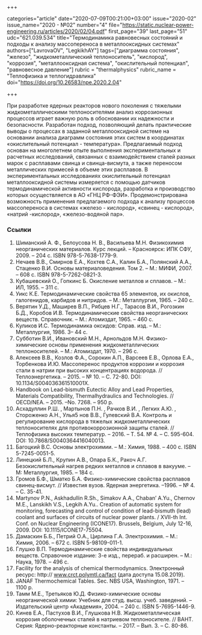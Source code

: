 +++

categories="article"
date="2020-07-09T00:21:00+03:00"
issue="2020-02"
issue_name="2020 - №02"
number="4"
file="https://static.nuclear-power-engineering.ru/articles/2020/02/04.pdf"
first_page="39"
last_page="51"
udc="621.039.534"
title="Термодинамика равновесных состояний и подходы к анализу массопереноса в металлооксидных системах"
authors=["LavrovaOV", "LegkikhAY"]
tags=["диаграмма состояния", "железо", "жидкометаллический теплоноситель", "кислород", "коррозия", "металлооксидная система", "окислительный потенциал", "равновесное давление"]
rubric = "thermalphysics"
rubric_name = "Теплофизика и теплогидравлика"
doi="https://doi.org/10.26583/npe.2020.2.04"

+++

При разработке ядерных реакторов нового поколения с тяжелыми жидкометаллическими теплоносителями анализ коррозионных процессов играет важную роль в обосновании их надежности и безопасности. Разработан подход, позволяющий делать практические выводы о процессах в заданной металлооксидной системе на основании анализа диаграмм состояния этих систем в координатах «окислительный потенциал - температура». Предлагаемый подход основан на многолетнем опыте выполнения экспериментальных и расчетных исследований, связанных с взаимодействием сталей разных марок с расплавами свинца и свинца-висмута, а также переносом металлических примесей в объеме этих расплавов. В экспериментальных исследованиях окислительный потенциал металлооксидной системы измеряется с помощью датчиков термодинамической активности кислорода, разработка и производство которых осуществляется в АО «ГНЦ РФ-ФЭИ». Продемонстрирована возможность применения предлагаемого подхода к анализу процессов массопереноса в системах «железо - кислород», «свинец - кислород», «натрий -кислород», «железо-водяной пар».

### Ссылки

1. Шиманский А. Ф., Белоусова Н. В., Васильева М.Н. Физикохимия неорганических материалов. Курс лекций. – Красноярск: ИПК СФУ, 2009. – 204 с. ISBN 978-5-7638-1779-9. 
2. Нечаев В.В., Смирнов Е.А., Кохтев С.А., Калин Б.А., Полянский А.А., Стаценко В.И. Основы материаловедения. Том 2. – М.: МИФИ, 2007. – 608 с. ISBN 978-5-7262-0821-3. 
3. Кубашевский О., Гопкинс Б. Окисление металлов и сплавов. – М.: ИЛ, 1955. – 311 с. 
4. Уикс К.Е. Термодинамические свойства 65 элементов, их окислов, галогенидов, карбидов и нитридов. – М.: Металлургия, 1965. – 240 с. 
5. Верятин У.Д., Маширев В.П., Рябцев Н.Г., Тарасов В.И., Рогозкин Б.Д., Коробов И.В. Термодинамические свойства неорганических веществ. Справочник. – М.: Атомиздат, 1965. – 460 с. 
6. Куликов И.С. Термодинамика оксидов: Справ. изд. – М.: Металлургия, 1986. 3– 44 с. 
7. Субботин В.И., Ивановский М.Н., Арнольдов М.Н. Физико-химические основы применения жидкометаллических теплоносителей. – М.: Атомиздат, 1970. – 296 с. 
8. Алексеев В.В., Козлов Ф.А., Сорокин А.П., Варсеев Е.В., Орлова Е.А., Торбенкова И.Ю. Массоперенос продуктов коррозии и коррозия стали в натрии при высоких концентрациях водорода. // Теплоэнергетика. – 2015. – № 10.  – С. 72-80. DOI: 10.1134/S004036361510001X. 
9. Handbook on Lead-bismuth Eutectic Alloy and Lead Properties, Materials Compatibility, Thermalhydraulics and Technologies. // OECD/NEA. – 2015. –No. 7268. – 950 p. 
10. Асхадуллин Р.Ш. , Мартынов П.Н. , Рачков В.И. , Легких А.Ю. , Стороженко А.Н., Улья5 нов В.В., Гулевский В.А. Контроль и регулирование кислорода в тяжелых жидкометаллических теплоносителях для противокоррозионной защиты сталей. // Теплофизика высоких температур. – 2016. – Т. 54. № 4. – С. 595-604. DOI: 10.7868/S0040364416040013. 
11. Багоцкий В.С. Основы электрохимии. – М.: Химия, 1988. – 400 с. ISBN 5-7245-0051-5. 
12. Линецкий Б.Л., Крупин А.В., Опара Б.К., Ракоч А.Г. Безокислительный нагрев редких металлов и сплавов в вакууме. – М: Металлургия, 1985. – 184 с. 
13. Громов Б.Ф., Шматко Б.А. Физико-химические свойства расплавов свинец-висмут. // Известия вузов. Ядерная энергетика. –1996. – № 4. – С. 35-41. 
14. Martynov P.N., Askhadullin R.Sh., Simakov A.A., Chaban’ A.Yu., Chernov M.E., Lanskikh V.S., Legkih A.Yu.. Сreation of automatic system for monitoring, forecasting and control of condition of lead-bismuth (lead) coolant and surfaces of circuits of nuclear power plants. / XVII-th Int. Conf. on Nuclear Engineering (ICONE17). Brussels, Belgium, July 12-16, 2009. DOI: 10.1115/ICONE17-75504. 
15. Дамаскин Б.Б., Петрий О.А., Цирлина Г.А. Электрохимия. – М.: Химия, 2006. – 672 с. ISBN 5-98109-011-1. 
16. Глушко В.П. Термодинамические свойства индивидуальных веществ. Справочное издание: 3-е изд., перераб. и расширен. – М.: Наука, 1978. – 496 с.
17. Facility for the analysis of chemical thermodynamics. Электронный ресурс: http:// www.crct.polymtl.ca/fact (дата доступа 15.08.2019). 
18. JANAF Thermochemical Tables. Sec. NBS USA, Washington, 1971. – 1100 p. 
19. Тамм М.Е., Третьяков Ю.Д. Физико-химические основы неорганической химии: Учебник для студ. высш. учеб. заведений. – Издательский центр «Академия», 2004. – 240 с. ISBN 5-7695-1446-9. 
20. Кинев Е.А., Пастухов В.И., Глушкова Н.В. Жидкометаллическая коррозия оболочечных сталей в натриевом теплоносителе. // ВАНТ. Серия: Ядерно-реакторные константы. – 2017. – Вып. 3. – С. 80-86. 